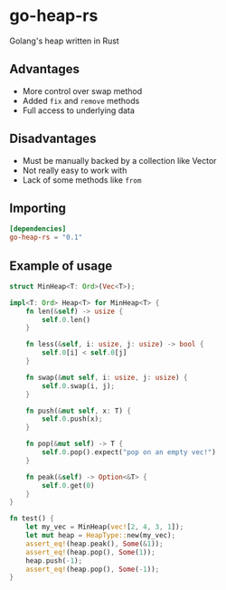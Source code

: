 # go-heap-rs
Golang's heap written in Rust

## Advantages
* More control over swap method
* Added `fix` and `remove` methods
* Full access to underlying data

## Disadvantages
* Must be manually backed by a collection like Vector
* Not really easy to work with
* Lack of some methods like `from`

## Importing

```toml
[dependencies]
go-heap-rs = "0.1"
```

## Example of usage
```rust
struct MinHeap<T: Ord>(Vec<T>);

impl<T: Ord> Heap<T> for MinHeap<T> {
    fn len(&self) -> usize {
        self.0.len()
    }

    fn less(&self, i: usize, j: usize) -> bool {
        self.0[i] < self.0[j]
    }

    fn swap(&mut self, i: usize, j: usize) {
        self.0.swap(i, j);
    }

    fn push(&mut self, x: T) {
        self.0.push(x);
    }

    fn pop(&mut self) -> T {
        self.0.pop().expect("pop on an empty vec!")
    }

    fn peak(&self) -> Option<&T> {
        self.0.get(0)
    }
}

fn test() {
    let my_vec = MinHeap(vec![2, 4, 3, 1]);
    let mut heap = HeapType::new(my_vec);
    assert_eq!(heap.peak(), Some(&1));
    assert_eq!(heap.pop(), Some(1));
    heap.push(-1);
    assert_eq!(heap.pop(), Some(-1));
}
```